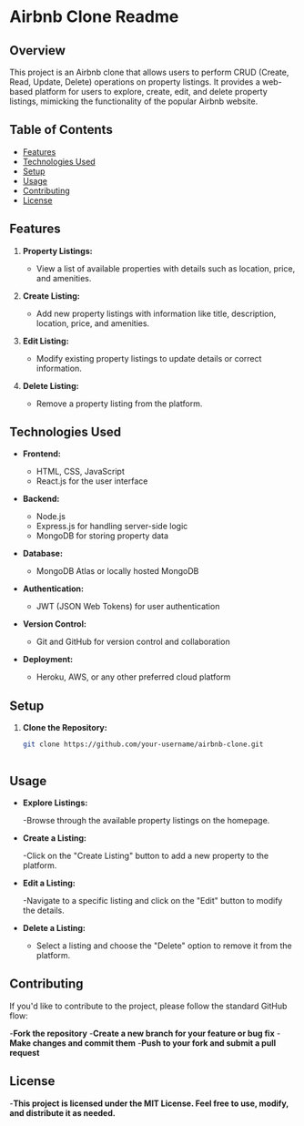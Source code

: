 # Airbnb Clone Readme

## Overview

This project is an Airbnb clone that allows users to perform CRUD (Create, Read, Update, Delete) operations on property listings. It provides a web-based platform for users to explore, create, edit, and delete property listings, mimicking the functionality of the popular Airbnb website.

## Table of Contents

- [Features](#features)
- [Technologies Used](#technologies-used)
- [Setup](#setup)
- [Usage](#usage)
- [Contributing](#contributing)
- [License](#license)

## Features

1. **Property Listings:**
   - View a list of available properties with details such as location, price, and amenities.

2. **Create Listing:**
   - Add new property listings with information like title, description, location, price, and amenities.

3. **Edit Listing:**
   - Modify existing property listings to update details or correct information.

4. **Delete Listing:**
   - Remove a property listing from the platform.

## Technologies Used

- **Frontend:**
  - HTML, CSS, JavaScript
  - React.js for the user interface

- **Backend:**
  - Node.js
  - Express.js for handling server-side logic
  - MongoDB for storing property data

- **Database:**
  - MongoDB Atlas or locally hosted MongoDB

- **Authentication:**
  - JWT (JSON Web Tokens) for user authentication

- **Version Control:**
  - Git and GitHub for version control and collaboration

- **Deployment:**
  - Heroku, AWS, or any other preferred cloud platform

## Setup

1. **Clone the Repository:**
   ```bash
   git clone https://github.com/your-username/airbnb-clone.git



## Usage
- **Explore Listings:**

   -Browse through the available property listings on the homepage.
- **Create a Listing:**

    -Click on the "Create Listing" button to add a new property to the platform.
- **Edit a Listing:**

  -Navigate to a specific listing and click on the "Edit" button to modify the details.
- **Delete a Listing:**

    - Select a listing and choose the "Delete" option to remove it from the platform.
## Contributing
 If you'd like to contribute to the project, please follow the standard GitHub flow:

-**Fork the repository**
-**Create a new branch for your feature or bug fix**
-**Make changes and commit them**
-**Push to your fork and submit a pull request**
## License
-**This project is licensed under the MIT License. Feel free to use, modify, and distribute it as needed.**


